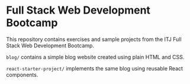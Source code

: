 # Full Stack Web Development Bootcamp

This repository contains exercises and sample projects from the ITJ Full
Stack Web Development Bootcamp.


`blog/` contains a simple blog website created using plain HTML and CSS.

`react-starter-project/` implements the same blog using reusable React components.

